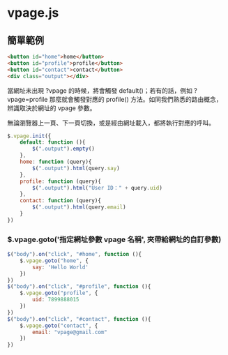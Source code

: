 # vpage.js 

## 簡單範例

````html 
<button id="home">home</button>
<button id="profile">profile</button>
<button id="contact">contact</button>
<div class="output"></div>
````
當網址未出現 ?vpage 的時候，將會觸發 default()；若有的話，例如 ?vpage=profile 那麼就會觸發對應的 profile() 方法。如同我們熟悉的路由概念，辨識取決於網址的 vpage 參數。

無論瀏覽器上一頁、下一頁切換，或是經由網址載入，都將執行對應的呼叫。
````javascript
$.vpage.init({
    default: function (){
        $(".output").empty()
    },
    home: function (query){
        $(".output").html(query.say)
    },
    profile: function (query){
        $(".output").html("User ID：" + query.uid)
    },
    contact: function (query){
        $(".output").html(query.email)
    }
})
````

### $.vpage.goto('指定網址參數 vpage 名稱', 夾帶給網址的自訂參數)
````javascript  
$("body").on("click", "#home", function (){
    $.vpage.goto("home", {
        say: 'Hello World'
    })
})
$("body").on("click", "#profile", function (){
    $.vpage.goto("profile", {
        uid: 7899888015
    })
})
$("body").on("click", "#contact", function (){
    $.vpage.goto("contact", {
        email: "vpage@gmail.com"
    })
})
````
